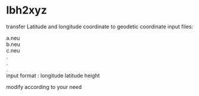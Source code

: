 # lbh2xyz
transfer Latitude and longitude coordinate to geodetic coordinate
input files:

a.neu                                                     
b.neu                                                
c.neu                                                
.                                                
.                                                
.                                                
input format : longitude latitude height
                                                
                                                

modify according to your need
